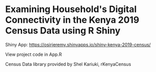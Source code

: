 # Examining Household's Digital Connectivity in the Kenya 2019 Census Data using R Shiny



  Shiny App: https://osirjeremy.shinyapps.io/shiny-kenya-2019-census/
  
  View project code in App.R
  
  Census Data library provided by Shel Kariuki, rKenyaCensus
